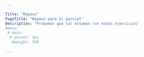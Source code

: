 ```yaml
---

Title: "Repaso"
PageTitle: "Repaso para el parcial"
Description: "Probemos que tal estamos con estos ejercicios"
#menu:
 # main:
  # parent: tps
   #weight: 599
    
---
```



